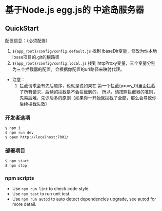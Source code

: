 # 基于Node.js egg.js的 中途岛服务器



## QuickStart
配置信息：（必须配置）
1. `${app_root}/config/config.default.js` 找到 ibaseDir变量，修改为你本地ibase项目的.git的根路径
2. `${app_root}/config/config.local.js` 找到 httpProxy变量，三个变量分别为三个拦截器的配置，会根据你配置的url路径来映射代理。
* 注意：
	1. 拦截请求会有先后顺序，也就是说如果在 第一个拦截(pxoxy_0)里面拦截了所有请求，后续的拦截是不会拦截到的。
	所以，请按照拦截器的准则，先易后难，先少后多的原则（如果你一开始就拦截了全部，那么会导致你后续拦截失效）
	



### 开发者选项

```bash
$ npm i
$ npm run dev
$ open http://localhost:7001/
```

### 部署项目

```bash
$ npm start
$ npm stop
```

### npm scripts

- Use `npm run lint` to check code style.
- Use `npm test` to run unit test.
- Use `npm run autod` to auto detect dependencies upgrade, see [autod](https://www.npmjs.com/package/autod) for more detail.


[egg]: https://eggjs.org